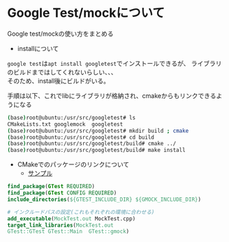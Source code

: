 # Google Test/mockについて

Google test/mockの使い方をまとめる

- installについて

`google test`は`apt install googletest`でインストールできるが、
ライブラリのビルドまではしてくれないらしい、、、  
そのため、install後にビルドがいる。  

手順は以下、これでlibにライブラリが格納され、cmakeからもリンクできるようになる

```sh
(base)root@ubuntu:/usr/src/googletest# ls
CMakeLists.txt googlemock  googletest
(base)root@ubuntu:/usr/src/googletest# mkdir build ; cmake 
(base)root@ubuntu:/usr/src/googletest# cd build
(base)root@ubuntu:/usr/src/googletest/build# cmake ../
(base)root@ubuntu:/usr/src/googletest/build# make install
```

- CMakeでのパッケージのリンクについて
  - [サンプル](https://github.com/puppies-jp/MyUtils/blob/gh-pages/Clang/src/googletest/CMakeLists.txt)

```cmake
find_package(GTest REQUIRED)
find_package(GTest CONFIG REQUIRED)
include_directories(${GTEST_INCLUDE_DIR} ${GMOCK_INCLUDE_DIR})

# インクルードパスの設定(これもそれぞれの環境に合わせる)
add_executable(MockTest.out MockTest.cpp)
target_link_libraries(MockTest.out 
GTest::GTest GTest::Main  GTest::gmock)
```
